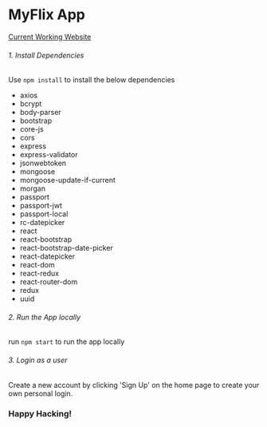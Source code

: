 # MyFlix App
[Current Working Website](https://ach2.herokuapp.com/client)

###### 1. Install Dependencies
Use `npm install` to install the below dependencies
* axios
* bcrypt
* body-parser
* bootstrap
* core-js
* cors
* express
* express-validator
* jsonwebtoken
* mongoose
* mongoose-update-if-current
* morgan
* passport
* passport-jwt
* passport-local
* rc-datepicker
* react
* react-bootstrap
* react-bootstrap-date-picker
* react-datepicker
* react-dom
* react-redux
* react-router-dom
* redux
* uuid

###### 2. Run the App locally
run `npm start`  to run the app locally

###### 3. Login as a user
Create a new account by clicking 'Sign Up' on the home page to create your own personal login. 

### Happy Hacking!
